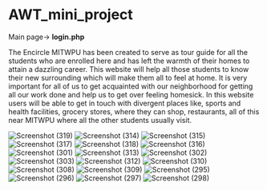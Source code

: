 # AWT_mini_project

Main page-> **login.php**

The Encircle MITWPU has been created to serve as tour guide for all the  students who are enrolled here and has left the warmth of their homes to  attain a dazzling career. This website will help all those students to know their new surrounding which will make them all to feel at home. It is very  important for all of us to get acquainted with our neighborhood for getting all  our work done and help us to get over feeling homesick.  In this website users will be able to get in touch with divergent places like,  sports and health facilities, grocery stores, where they can shop, restaurants,  all of this near MITWPU where all the other students usually visit.




![Screenshot (319)](https://user-images.githubusercontent.com/76564398/168824345-36b42306-2aee-4f60-85ba-4a6aade4f3ed.png)
![Screenshot (314)](https://user-images.githubusercontent.com/76564398/168823722-c77b7e27-5687-41e5-8cc5-cf07b67ba4a0.png)
![Screenshot (315)](https://user-images.githubusercontent.com/76564398/168823740-bfcd1b63-8a65-40a5-836c-87f0272c2acd.png)
![Screenshot (317)](https://user-images.githubusercontent.com/76564398/168824059-dd7575db-82ca-4f83-866d-e8199a38be7f.png)
![Screenshot (318)](https://user-images.githubusercontent.com/76564398/168824074-e83604c0-2c5d-47cf-b48c-9accd8169ed9.png)
![Screenshot (316)](https://user-images.githubusercontent.com/76564398/168823774-389bd471-e142-4f09-ba21-f46422486a5b.png)
![Screenshot (301)](https://user-images.githubusercontent.com/76564398/168821584-782edf91-8c0d-479a-b379-d16696e9810d.png)
![Screenshot (313)](https://user-images.githubusercontent.com/76564398/168822095-55a545c7-b6e2-4af3-b8b4-e1dfdc3014b4.png)
![Screenshot (302)](https://user-images.githubusercontent.com/76564398/168821591-6c60ecd8-e013-400b-86e4-addbf2f5493d.png)
![Screenshot (303)](https://user-images.githubusercontent.com/76564398/168821580-d8dfcee2-fc25-4537-9019-bec879fa52d4.png)
![Screenshot (312)](https://user-images.githubusercontent.com/76564398/168821599-3b32743e-9d3b-41f9-9ee0-e2cce4f06299.png)
![Screenshot (310)](https://user-images.githubusercontent.com/76564398/168821669-a502ea28-47d8-4030-9c8c-fbb35922aa3e.png)
![Screenshot (308)](https://user-images.githubusercontent.com/76564398/168821688-db4bb76b-1431-4ab7-a16a-deb15b826748.png)
![Screenshot (309)](https://user-images.githubusercontent.com/76564398/168821697-44673d46-9089-406d-8e87-269f3aaaebf0.png)
![Screenshot (295)](https://user-images.githubusercontent.com/76564398/168822148-2c701d6a-bb79-4221-ab79-44e1e3d3b1d2.png)
![Screenshot (296)](https://user-images.githubusercontent.com/76564398/168822156-92c9b114-f7a9-4ad6-97fc-2782cf7fcc9b.png)
![Screenshot (297)](https://user-images.githubusercontent.com/76564398/168822166-6a06a1a0-4f95-45ab-8406-9ae15fe7904e.png)
![Screenshot (298)](https://user-images.githubusercontent.com/76564398/168822182-7fc1df52-ba33-4f89-8cef-7cfd376656a4.png)
